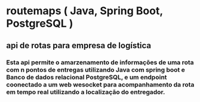 # routemaps ( Java, Spring Boot, PostgreSQL )
## api de rotas para empresa de logística
### Esta api permite o amarzenamento de informações de uma rota com n pontos de entregas utilizando Java com spring boot e Banco de dados relacional PostgreSQL, e um endpoint coonectado a um web wesocket para acompanhamento da rota em tempo real utilizando a localização do entregador.
